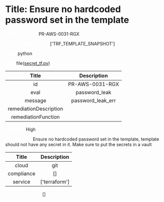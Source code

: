 



# Title: Ensure no hardcoded password set in the template


***<font color="white">Master Test Id:</font>*** PR-AWS-0031-RGX

***<font color="white">Master Snapshot Id:</font>*** ['TRF_TEMPLATE_SNAPSHOT']

***<font color="white">type:</font>*** python

***<font color="white">rule:</font>*** file([secret_tf.py])  
  
  
  
  

|Title|Description|
| :---: | :---: |
|id|PR-AWS-0031-RGX|
|eval|password_leak|
|message|password_leak_err|
|remediationDescription||
|remediationFunction||


***<font color="white">Severity:</font>*** High

***<font color="white">Description:</font>*** Ensure no hardcoded password set in the template, template should not have any secret in it. Make sure to put the secrets in a vault  
  
  

|Title|Description|
| :---: | :---: |
|cloud|git|
|compliance|[]|
|service|['terraform']|


***<font color="white">Resource Types:</font>*** []


[secret_tf.py]: https://github.com/prancer-io/prancer-compliance-test/tree/master/aws/terraform/secret_tf.py
